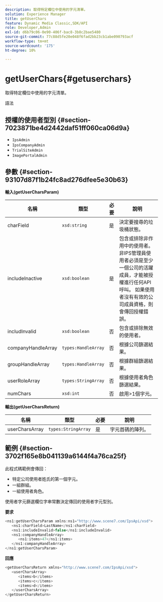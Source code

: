 ```yaml
---
description: 取得特定欄位中使用的字元清單。
solution: Experience Manager
title: getUserChars
feature: Dynamic Media Classic,SDK/API
role: Developer,Admin
exl-id: d6b79c06-0e90-406f-bac8-3b8c2bae5480
source-git-commit: 77c88d5fe20e048f6fad2bb23cb1abe090793acf
workflow-type: tm+mt
source-wordcount: '175'
ht-degree: 10%

---
```


# getUserChars{#getuserchars}

取得特定欄位中使用的字元清單。

語法

## 授權的使用者型別 {#section-7023871be4d2442daf51ff060ca06d9a}

* `IpsAdmin`
* `IpsCompanyAdmin`
* `TrialSiteAdmin`
* `ImagePortalAdmin`

## 參數 {#section-93107d87f1b24fc8ad276dfee5e30b63}

**輸入(getUserCharsParam)**

| 名稱 | 類型 | 必要 | 說明 |
|---|---|---|---|
| charField | `xsd:string` | 是 | 決定要搜尋的垃圾桶狀態。 |
| includeInactive | `xsd:boolean` | 是 | 包含或排除非作用中的使用者。 非IPS管理員使用者必須是至少一個公司的活躍成員，才能被授權進行任何API呼叫。 如果使用者沒有有效的公司成員資格，則會傳回授權錯誤。 |
| includInvalid | `xsd:boolean` | 否 | 包含或排除無效的使用者。 |
| companyHandleArray | `types:HandleArray` | 否 | 根據公司篩選結果。 |
| groupHandleArray | `types:HandleArray` | 否 | 根據群組篩選結果。 |
| userRoleArray | `types:StringArray` | 否 | 根據使用者角色篩選結果。 |
| numChars | `xsd:int` | 否 | 啟用>1個字元。 |

**輸出(getUserCharsReturn)**

| 名稱 | 類型 | 必要 | 說明 |
|---|---|---|---|
| userCharsArray | `types:StringArray` | 是 | 字元首碼的陣列。 |

## 範例 {#section-3702f165e8b041139a6144f4a76ca25f}

此程式碼範例會傳回：

* 特定公司使用者姓氏的第一個字元。
* 一組群組。
* 一組使用者角色。

使用者字元篩選欄位字串常數決定傳回的使用者字元型別。

**要求**

```java
<ns1:getUserCharsParam xmlns:ns1="http://www.scene7.com/IpsApi/xsd">
   <ns1:charField>LastName</ns1:charField>
   <ns1:includeInvalid>false</ns1:includeInvalid>
   <ns1:companyHandleArray>
      <ns1:items>47</ns1:items>
   </ns1:companyHandleArray>
</ns1:getUserCharsParam>
```

**回應**

```java
<getUserCharsReturn xmlns="http://www.scene7.com/IpsApi/xsd">
   <userCharsArray>
      <items>b</items>
      <items>c</items>
      <items>d</items>
   </userCharsArray>
</getUserCharsReturn>
```
